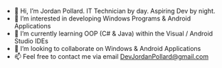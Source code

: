 - 👋 Hi, I’m Jordan Pollard. IT Technician by day. Aspiring Dev by night.
- 👀 I’m interested in developing Windows Programs & Android Applications
- 🌱 I’m currently learning OOP (C# & Java) within the Visual / Android Studio IDEs
- 💞️ I’m looking to collaborate on Windows & Android Applications
- 📫 Feel free to contact me via email DevJordanPollard@gmail.com

<!---
JordanPollardGit/JordanPollardGit is a ✨ special ✨ repository because its `README.md` (this file) appears on your GitHub profile.
You can click the Preview link to take a look at your changes.
--->
